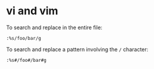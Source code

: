 # vi and vim

To search and replace in the entire file:

```
:%s/foo/bar/g
```

To search and replace a pattern involving the `/` character:

```
:%s#/foo#/bar#g
```
